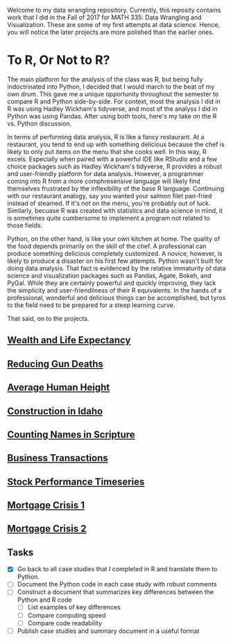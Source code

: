 Welcome to my data wrangling repository. Currently, this reposity contains work that I did in the Fall of 2017 for MATH 335: Data Wrangling and Visualization. These are some of my first attempts at data science. Hence, you will notice the later projects are more polished than the earlier ones. 

# To R, Or Not to R?

The main platform for the analysis of the class was R, but being fully indoctrinated into Python, I decided that I would march to the beat of my own drum. This gave me a unique opportunity throughout the semester to compare R and Python side-by-side. For context, most the analysis I did in R was using Hadley Wickham's tidyverse, and most of the analyss I did in Python was using Pandas. After using both tools, here's my take on the R vs. Python discussion.

In terms of performing data analysis, R is like a fancy restaurant. At a restaurant, you tend to end up with something delicious because the chef is likely to only put items on the menu that she cooks well. In this way, R excels. Especially when paired with a powerful IDE like RStudio and a few choice packages such as Hadley Wickham's tidyverse, R provides a robust and user-friendly platform for data analysis. However, a programmer coming into R from a more comphresensive language will likely find themselves frustrated by the inflexibility of the base R language. Continuing with our restaurant analogy, say you wanted your salmon filet pan-fried instead of steamed. If it's not on the menu, you're probably out of luck. Similarly, becuase R was created with statistics and data science in mind, it is sometimes quite cumbersome to implement a program not related to those fields. 

Python, on the other hand, is like your own kitchen at home. The quality of the food depends primarily on the skill of the chef. A professional can produce something delicious completely customized. A novice, however, is likely to produce a disaster on his first few attempts. Python wasn't built for doing data analysis. That fact is evidenced by the relative immaturity of data science and visualization packages such as Pandas, Agate, Bokeh, and PyGal. While they are certainly powerful and quickly improving, they lack the simplicity and user-friendliness of their R equivalents. In the hands of a professional, wonderful and delicious things can be accomplished, but tyros to the field need to be prepared for a steep learning curve. 

That said, on to the projects. 

## [Wealth and Life Expectancy](https://nbviewer.jupyter.org/github/cjense77/data_wrangling/blob/master/Wealth%20and%20Life%20Expectancy/cs02.ipynb)

## [Reducing Gun Deaths](https://nbviewer.jupyter.org/github/cjense77/data_wrangling/blob/master/Reducing%20Gun%20Deaths/cs03.ipynb)

## [Average Human Height](https://nbviewer.jupyter.org/github/cjense77/data_wrangling/blob/master/Average%20Human%20Height/cs04.ipynb)

## [Construction in Idaho](https://nbviewer.jupyter.org/github/cjense77/data_wrangling/blob/master/Construction%20in%20Idaho/cs05.ipynb)

## [Counting Names in Scripture](https://nbviewer.jupyter.org/github/cjense77/data_wrangling/blob/master/Counting%20Names%20in%20Scripture/cs06.ipynb)

## [Business Transactions](https://nbviewer.jupyter.org/github/cjense77/data_wrangling/blob/master/Business%20Transactions/cs07.ipynb)

## [Stock Performance Timeseries](https://nbviewer.jupyter.org/github/cjense77/data_wrangling/blob/master/Stock%20Performance%20Timeseries/cs08.ipynb)

## [Mortgage Crisis 1](https://nbviewer.jupyter.org/github/cjense77/data_wrangling/blob/master/Mortgage%20Crisis%201/cs10%20v2.ipynb)

## [Mortgage Crisis 2](https://nbviewer.jupyter.org/github/cjense77/data_wrangling/blob/master/Mortgage%20Crisis%202/cs11.ipynb)

## Tasks

* [X] Go back to all case studies that I completed in R and translate them to Python.
* [ ] Document the Python code in each case study with robust comments
* [ ] Construct a document that summarizes key differences between the Python and R code
     * [ ] List examples of key differences
     * [ ] Compare computing speed
     * [ ] Compare code readability
* [ ] Publish case studies and summary document in a useful format
